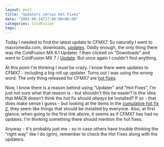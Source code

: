 ```yaml
---
layout: post
title: "Updaters versus Hot Fixes"
date: "2005-06-14T17:06:00+06:00"
categories: ColdFusion 
tags: 
---
```


Today I needed to find the latest update to CFMX7. So naturally I went to macromedia.com, downloads, <a href="http://www.macromedia.com/downloads/updates/">updates</a>. Oddly enough, the only thing there was the ColdFusion MX 6.1 Updater. I then clicked on "Downloads" and went to ColdFusion MX 7 / <a href="http://www.macromedia.com/support/coldfusion/downloads_updates.html">Update</a>. But once again I couldn't find anything.

At this point I'm thinking I must be crazy. I know there were updates to CFMX7 - including a big roll up updater. Turns out I was using the wrong word. The only thing released for CFMX7 are <a href="http://www.macromedia.com/cfusion/knowledgebase/index.cfm?id=tn_17883#MX7">hot fixes</a>.

Now, I know there is a reason behind using "Updater" and "Hot Fixes", I'm just not sure what that reason is - but shouldn't this be easier? Is thw idea that MACR doesn't think the hot fix should <i>always</i> be installed? If so - that does make sense I guess - but looking at the items in the <a href="http://www.macromedia.com/cfusion/knowledgebase/index.cfm?id=fd71533">cumulative hot fix 2</a>, they seem like things that should be installed by everyone. Also, at first glance, when going to the first link above, it seems as if CFMX7 has had no updates. I'm thinking something there should mention the hot fixes.

Anyway - it's probably just me - so in case others have trouble thinking the "right way" like I do (grin), remember to check the Hot Fixes along with the updaters.